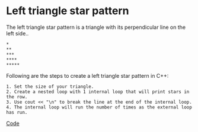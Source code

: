 
# Left triangle star pattern
The left triangle star pattern is a triangle with its perpendicular line on the left side..


```http
*
**
***
****
*****
```

Following are the steps to create a left triangle star pattern in C++:


```http
1. Set the size of your triangle.
2. Create a nested loop with 1 internal loop that will print stars in the row.
3. Use cout << "\n" to break the line at the end of the internal loop.
4. The internal loop will run the number of times as the external loop has run.
```
[Code]()

